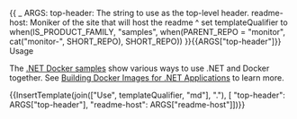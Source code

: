 {{
    _ ARGS:
      top-header: The string to use as the top-level header.
      readme-host: Moniker of the site that will host the readme ^
    set templateQualifier to when(IS_PRODUCT_FAMILY,
        "samples",
        when(PARENT_REPO = "monitor", cat("monitor-", SHORT_REPO), SHORT_REPO))
}}{{ARGS["top-header"]}} Usage

The [.NET Docker samples](https://github.com/dotnet/dotnet-docker/blob/main/samples/README.md) show various ways to use .NET and Docker together. See [Building Docker Images for .NET Applications](https://docs.microsoft.com/dotnet/core/docker/building-net-docker-images) to learn more.

{{InsertTemplate(join(["Use", templateQualifier, "md"], "."),
  [ "top-header": ARGS["top-header"], "readme-host": ARGS["readme-host"]])}}
